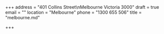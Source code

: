 +++
address = "401 Collins Street\nMelbourne Victoria 3000"
draft = true
email = ""
location = "Melbourne"
phone = "1300 655 506"
title = "melbourne.md"

+++

